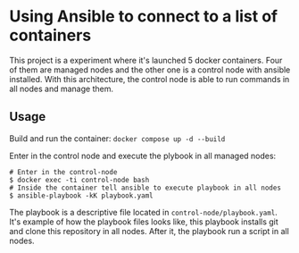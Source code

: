 # Using Ansible to connect to a list of containers

This project is a experiment where it's launched 5 docker containers. Four of them are managed nodes and the other one is a control node with ansible installed. With this architecture, the control node is able to run commands in all nodes and manage them. 

## Usage

Build and run the container: `docker compose up -d --build`

Enter in the control node and execute the plybook in all managed nodes: 
```
# Enter in the control-node
$ docker exec -ti control-node bash
# Inside the container tell ansible to execute playbook in all nodes
$ ansible-playbook -kK playbook.yaml
```

The playbook is a descriptive file located in `control-node/playbook.yaml`. It's example of how the playbook files looks like, this playbook installs git and clone this repository in all nodes. After it, the playbook run a script in all nodes.
